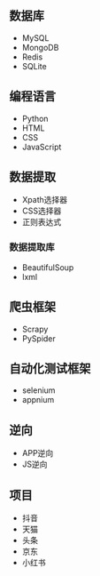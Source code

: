 ## 数据库

- MySQL
- MongoDB
- Redis
- SQLite

## 编程语言

- Python
- HTML
- CSS
- JavaScript

## 数据提取

- Xpath选择器
- CSS选择器
- 正则表达式

### 数据提取库

- BeautifulSoup
- lxml

## 爬虫框架
- Scrapy
- PySpider

## 自动化测试框架
- selenium
- appnium

## 逆向

- APP逆向
- JS逆向

## 项目
- 抖音
- 天猫
- 头条
- 京东
- 小红书